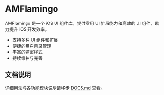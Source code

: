 # AMFlamingo

AMFlamingo 是一个 iOS UI 组件库，提供常用 UI 扩展能力和高效的 UI 组件，助力提升 iOS 开发效率。

- 支持多种 UI 组件和扩展
- 便捷的用户目录管理
- 丰富的弹窗样式
- 持续维护与完善

## 文档说明

详细用法与各功能模块说明请移步 [DOCS.md](DOCS.md) 查看。 
